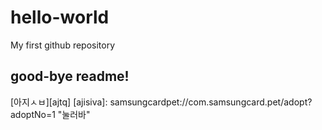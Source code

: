 # hello-world
My first github repository


## good-bye readme!

[아지ㅅㅂ][ajtq] [ajisiva]: samsungcardpet://com.samsungcard.pet/adopt?adoptNo=1 "눌러바"
